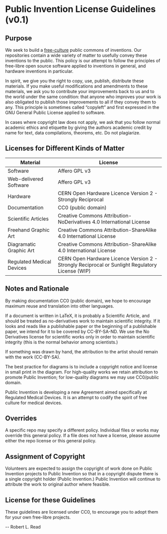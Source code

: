 # Public Invention License Guidelines (v0.1)

## Purpose

We seek to build a [free-culture](https://en.wikipedia.org/wiki/Free-culture_movement) public commons of inventions. 
Our repositories contain a wide variety of matter to usefully convey these inventions to the public. 
This policy is our attempt to follow the principles of free-libre open source software applied to inventions in general, and hardware inventions in particular.

In spirit, we give you the right to copy, use, publish, distribute these materials. 
If you make useful modifications and amendments to these materials, we ask you to contribute your improvements back to us and to the world under the same condition: that anyone who improves your work is also obligated to publish those improvements to all if they convey them to any. This principle is sometimes called “copyleft” and first expressed in the GNU General Public License applied to software.

In cases where copyright law does not apply, we ask that you follow normal academic ethics and etiquette by giving the authors academic credit by name for text, data compilations, theorems, etc. Do not plagiarize. 

## Licenses for Different Kinds of Matter

Material | License
------------ | -------------
Software | Affero GPL v3
Web-delivered Software | Affero GPL v3
Hardware | CERN Open Hardware Licence Version 2 - Strongly Reciprocal
Documentation | CC0 (public domain) 
Scientific Articles | Creative Commons Attribution-NoDerivatives 4.0 International License
Freehand Graphic Art | Creative Commons Attribution-ShareAlike 4.0 International License
Diagramatic Graphic Art | Creative Commons Attribution-ShareAlike 4.0 International License
Regulated Medical Devices | CERN Open Hardware Licence Version 2 - Strongly Reciprocal or Sunlight Regulatory License (WIP)

## Notes and Rationale
By making documentation CC0 (public domain), we hope to encourage maximum reuse and translation into other languages.

If a document is written in LaTeX, it is probably a Scientific Article, and should be treated as no-derivatives work to maintain scientific integrity. If it looks and reads like a publishable paper or the beginning of a publishable paper, we intend for it to be covered by CC-BY-SA-ND. We use the No Derivatives license for scientific works only in order to maintain scientific integrity (this is the normal behavior among scientists.)

If something was drawn by hand, the attribution to the artist should remain with the work (CC-BY-SA).

The best practice for diagrams is to include a copyright notice and license in small print in the diagram. For high-quality works we retain attribution to promote Public Invention; for low-quality diagrams we may use CC0/public domain.

Public Invention is developing a new Agreement aimed specifically at Regulated Medical Devices. It is an attempt to codify the spirit of free culture for medical devices.

## Overrides

A specific repo may specify a different policy. Individual files or works may override this general policy. If a file does not have a license, please assume either the repo license or this general policy.

## Assignment of Copyright
Volunteers are expected to assign the copyright of work done on Public Invention projects to Public Invention so that in a copyright dispute there is a single copyright holder (Public Invention.) Public Invention will continue to attribute the work to original author where feasible.

## License for these Guidelines

These guidelines are licensed under CC0, to encourage you to adopt them for your own free-libre projects.


-- Robert L. Read

